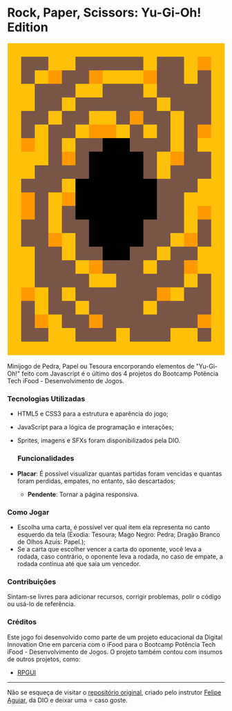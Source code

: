 # Rock, Paper, Scissors: Yu-Gi-Oh! Edition

<p align="center">
  <img src="src/assets/icons/card-back.png" alt="Face-down card">
</p>
Minijogo de Pedra, Papel ou Tesoura encorporando elementos de "Yu-Gi-Oh!" feito com Javascript é o último dos 4 projetos do Bootcamp Potência Tech iFood - Desenvolvimento de Jogos.

### Tecnologias Utilizadas

- HTML5 e CSS3 para a estrutura e aparência do jogo;
- JavaScript para a lógica de programação e interações;
- Sprites, imagens e SFXs foram disponibilizados pela DIO.

  ### Funcionalidades

- **Placar**: É possível visualizar quantas partidas foram vencidas e quantas foram perdidas, empates, no entanto, são descartados;
  - **Pendente**: Tornar a página responsiva.

### Como Jogar

- Escolha uma carta, é possível ver qual item ela representa no canto esquerdo da tela (Exodia: Tesoura; Mago Negro: Pedra; Dragão Branco de Olhos Azuis: Papel.);
- Se a carta que escolher vencer a carta do oponente, você leva a rodada, caso contrário, o oponente leva a rodada, no caso de empate, a rodada continua até que saia um vencedor.

### Contribuições

Sintam-se livres para adicionar recursos, corrigir problemas, polir o código ou usá-lo de referência.

### Créditos

Este jogo foi desenvolvido como parte de um projeto educacional da Digital Innovation One em parceria com o iFood para o Bootcamp Potência Tech iFood - Desenvolvimento de Jogos.
O projeto também contou com insumos de outros projetos, como:
- [RPGUI](http://ronenness.github.io/RPGUI/)

---

Não se esqueça de visitar o <a href="https://github.com/felipeAguiarCode/js-game-yugioh-jokenpo-edition">repositório original</a>, criado pelo instrutor <a href="https://github.com/felipeAguiarCode">Felipe Aguiar</a>, da DIO e deixar uma ⭐️ caso goste.
